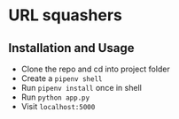 # URL squashers

## Installation and Usage
* Clone the repo and cd into project folder
* Create a `pipenv shell`
* Run `pipenv install` once in shell
* Run `python app.py`
* Visit `localhost:5000`

